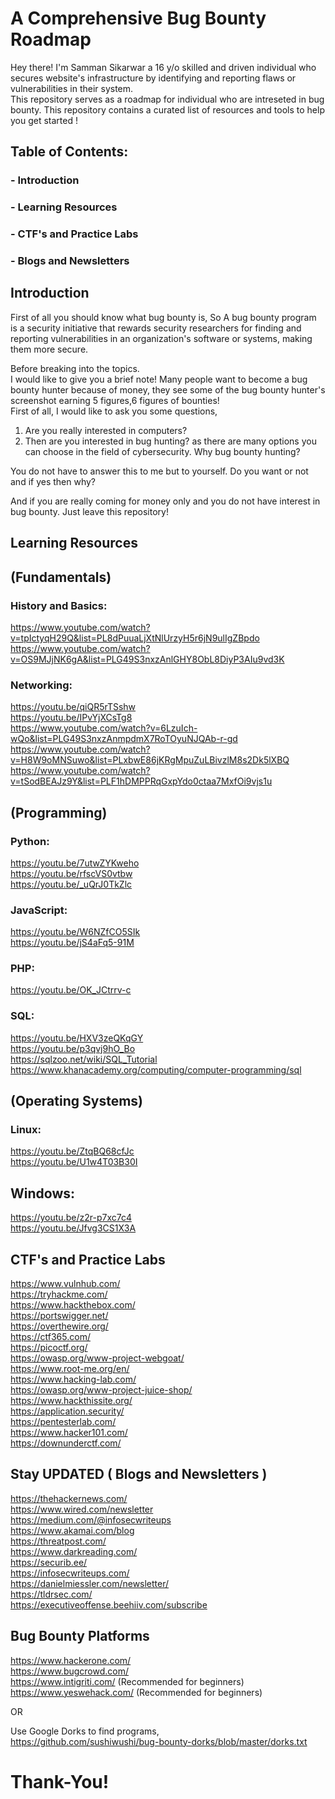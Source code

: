 # A Comprehensive Bug Bounty Roadmap 

Hey there! I'm Samman Sikarwar a 16 y/o skilled and driven individual who secures website's infrastructure by identifying and reporting flaws or vulnerabilities in their system.  
This repository serves as a roadmap for individual who are intreseted in bug bounty. This repository contains a curated list of resources and tools to help you get started !   

## Table of Contents:

### - Introduction
### - Learning Resources
### - CTF's and Practice Labs
### - Blogs and Newsletters

## Introduction

First of all you should know what bug bounty is,
So A bug bounty program is a security initiative that rewards security researchers for finding and reporting vulnerabilities in an organization's software or systems, making them more secure.  

Before breaking into the topics.  
I would like to give you a brief note!
Many people want to become a bug bounty hunter because of money, they see some of the bug bounty hunter's screenshot earning 5 figures,6 figures of bounties!  
First of all, I would like to ask you some questions,  
1) Are you really interested in computers?  
2) Then are you interested in bug hunting? as there are many options you can choose in the field of cybersecurity. Why bug bounty hunting?  

You do not have to answer this to me but to yourself. Do you want or not and if yes then why?  

And if you are really coming for money only and you do not have interest in bug bounty. Just leave this repository!  

## Learning Resources

## (Fundamentals)
### History and Basics:
https://www.youtube.com/watch?v=tpIctyqH29Q&list=PL8dPuuaLjXtNlUrzyH5r6jN9ulIgZBpdo  
https://www.youtube.com/watch?v=OS9MJjNK6gA&list=PLG49S3nxzAnlGHY8ObL8DiyP3AIu9vd3K  

### Networking:
https://youtu.be/qiQR5rTSshw  
https://youtu.be/IPvYjXCsTg8  
https://www.youtube.com/watch?v=6LzuIch-wQo&list=PLG49S3nxzAnmpdmX7RoTOyuNJQAb-r-gd  
https://www.youtube.com/watch?v=H8W9oMNSuwo&list=PLxbwE86jKRgMpuZuLBivzlM8s2Dk5lXBQ  
https://www.youtube.com/watch?v=tSodBEAJz9Y&list=PLF1hDMPPRqGxpYdo0ctaa7MxfOi9vjs1u  

## (Programming)

### Python:
https://youtu.be/7utwZYKweho  
https://youtu.be/rfscVS0vtbw  
https://youtu.be/_uQrJ0TkZlc  

### JavaScript:
https://youtu.be/W6NZfCO5SIk  
https://youtu.be/jS4aFq5-91M  

### PHP:
https://youtu.be/OK_JCtrrv-c  

### SQL:
https://youtu.be/HXV3zeQKqGY  
https://youtu.be/p3qvj9hO_Bo  
https://sqlzoo.net/wiki/SQL_Tutorial  
https://www.khanacademy.org/computing/computer-programming/sql  

## (Operating Systems)

### Linux:
https://youtu.be/ZtqBQ68cfJc  
https://youtu.be/U1w4T03B30I  

## Windows:
https://youtu.be/z2r-p7xc7c4  
https://youtu.be/Jfvg3CS1X3A  

## CTF's and Practice Labs
https://www.vulnhub.com/  
https://tryhackme.com/  
https://www.hackthebox.com/  
https://portswigger.net/  
https://overthewire.org/  
https://ctf365.com/  
https://picoctf.org/  
https://owasp.org/www-project-webgoat/  
https://www.root-me.org/en/  
https://www.hacking-lab.com/  
https://owasp.org/www-project-juice-shop/  
https://www.hackthissite.org/  
https://application.security/  
https://pentesterlab.com/  
https://www.hacker101.com/  
https://downunderctf.com/  

## Stay UPDATED ( Blogs and Newsletters )
https://thehackernews.com/  
https://www.wired.com/newsletter  
https://medium.com/@infosecwriteups  
https://www.akamai.com/blog  
https://threatpost.com/  
https://www.darkreading.com/  
https://securib.ee/  
https://infosecwriteups.com/  
https://danielmiessler.com/newsletter/  
https://tldrsec.com/  
https://executiveoffense.beehiiv.com/subscribe  

## Bug Bounty Platforms
https://www.hackerone.com/  
https://www.bugcrowd.com/  
https://www.intigriti.com/ (Recommended for beginners)  
https://www.yeswehack.com/ (Recommended for beginners)  
  
OR  
  
Use Google Dorks to find programs,  
https://github.com/sushiwushi/bug-bounty-dorks/blob/master/dorks.txt  

# Thank-You!














